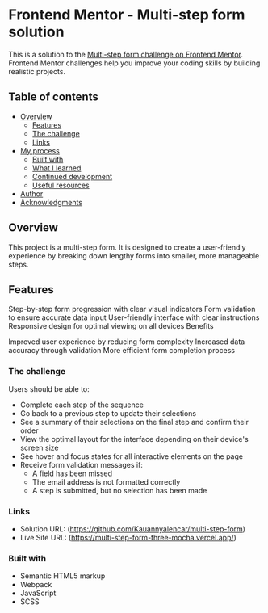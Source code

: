 # Frontend Mentor - Multi-step form solution

This is a solution to the [Multi-step form challenge on Frontend Mentor](https://www.frontendmentor.io/challenges/multistep-form-YVAnSdqQBJ). Frontend Mentor challenges help you improve your coding skills by building realistic projects. 

## Table of contents

- [Overview](#overview)
  - [Features](#features)
  - [The challenge](#the-challenge)
  - [Links](#links)
- [My process](#my-process)
  - [Built with](#built-with)
  - [What I learned](#what-i-learned)
  - [Continued development](#continued-development)
  - [Useful resources](#useful-resources)
- [Author](#author)
- [Acknowledgments](#acknowledgments)


## Overview

This project is a multi-step form. It is designed to create a user-friendly experience by breaking down lengthy forms into smaller, more manageable steps.

## Features

Step-by-step form progression with clear visual indicators
Form validation to ensure accurate data input
User-friendly interface with clear instructions
Responsive design for optimal viewing on all devices
Benefits

Improved user experience by reducing form complexity
Increased data accuracy through validation
More efficient form completion process

### The challenge

Users should be able to:

- Complete each step of the sequence
- Go back to a previous step to update their selections
- See a summary of their selections on the final step and confirm their order
- View the optimal layout for the interface depending on their device's screen size
- See hover and focus states for all interactive elements on the page
- Receive form validation messages if:
  - A field has been missed
  - The email address is not formatted correctly
  - A step is submitted, but no selection has been made

### Links

- Solution URL: (https://github.com/Kauannyalencar/multi-step-form)
- Live Site URL: (https://multi-step-form-three-mocha.vercel.app/)


### Built with

- Semantic HTML5 markup
- Webpack
- JavaScript
- SCSS

